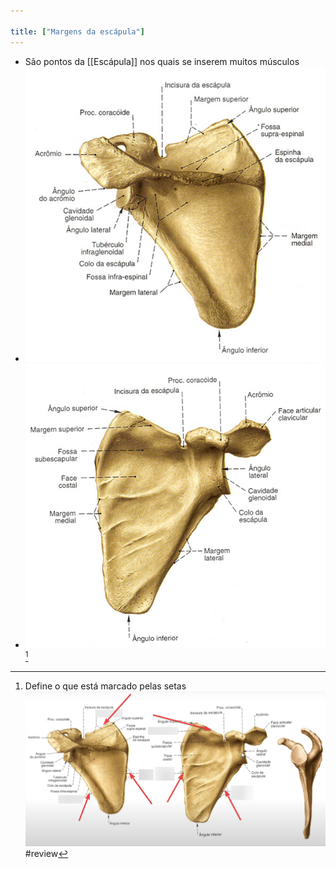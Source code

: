 ```yaml
---

title: ["Margens da escápula"]
---
```

+ São pontos da [[Escápula]] nos quais se inserem muitos músculos
+ ![Pasted image 20210412102628.png](Pasted%20image%2020210412102628.png)
+ ![Pasted image 20210412102650.png](Pasted%20image%2020210412102650.png)
[^817931]

[^817931]: Define o que está marcado pelas setas ![Pasted image 20210330002358.png](Pasted%20image%2020210330002358.png)
#review 
